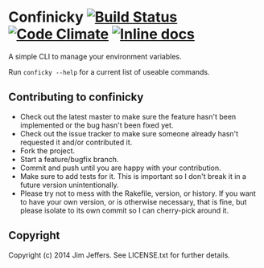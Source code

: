 # Confinicky [![Build Status](https://travis-ci.org/jimjeffers/confinicky.png)](https://travis-ci.org/jimjeffers/confinicky) [![Code Climate](https://codeclimate.com/github/jimjeffers/confinicky.png)](https://codeclimate.com/github/jimjeffers/confinicky) [![Inline docs](http://inch-ci.org/github/jimjeffers/confinicky.png)](http://inch-ci.org/github/jimjeffers/confinicky)

A simple CLI to manage your environment variables.

Run `conficky --help` for a current list of useable commands.

## Contributing to confinicky

* Check out the latest master to make sure the feature hasn't been implemented or the bug hasn't been fixed yet.
* Check out the issue tracker to make sure someone already hasn't requested it and/or contributed it.
* Fork the project.
* Start a feature/bugfix branch.
* Commit and push until you are happy with your contribution.
* Make sure to add tests for it. This is important so I don't break it in a future version unintentionally.
* Please try not to mess with the Rakefile, version, or history. If you want to have your own version, or is otherwise necessary, that is fine, but please isolate to its own commit so I can cherry-pick around it.

## Copyright

Copyright (c) 2014 Jim Jeffers. See LICENSE.txt for further details.